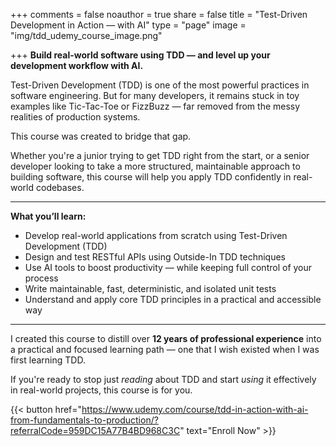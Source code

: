 +++
comments = false
noauthor = true
share = false
title = "Test-Driven Development in Action — with AI"
type = "page"
image = "img/tdd_udemy_course_image.png"

+++
**Build real-world software using TDD — and level up your development workflow with AI.**

Test-Driven Development (TDD) is one of the most powerful practices in software engineering. But for many developers, it remains stuck in toy examples like Tic-Tac-Toe or FizzBuzz — far removed from the messy realities of production systems.

This course was created to bridge that gap.

Whether you're a junior trying to get TDD right from the start, or a senior developer looking to take a more structured, maintainable approach to building software, this course will help you apply TDD confidently in real-world codebases.

---

**What you’ll learn:**

- Develop real-world applications from scratch using Test-Driven Development (TDD)
- Design and test RESTful APIs using Outside-In TDD techniques
- Use AI tools to boost productivity — while keeping full control of your process
- Write maintainable, fast, deterministic, and isolated unit tests
- Understand and apply core TDD principles in a practical and accessible way

---

I created this course to distill over **12 years of professional experience** into a practical and focused learning path — one that I wish existed when I was first learning TDD.

If you're ready to stop just *reading* about TDD and start *using* it effectively in real-world projects, this course is for you.

{{< button href="https://www.udemy.com/course/tdd-in-action-with-ai-from-fundamentals-to-production/?referralCode=959DC15A77B4BD968C3C" text="Enroll Now" >}}
